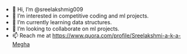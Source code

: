 - 👋 Hi, I’m @sreelakshmig009
- 👀 I’m interested in competitive coding and ml projects.
- 🌱 I’m currently learning data structures.
- 💞️ I’m looking to collaborate on ml projects.
- 📫 Reach me at https://www.quora.com/profile/Sreelakshmi-a-k-a-Megha

<!---
sreelakshmig009/sreelakshmig009 is a ✨ special ✨ repository because its `README.md` (this file) appears on your GitHub profile.
You can click the Preview link to take a look at your changes.
--->
